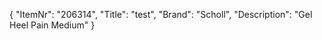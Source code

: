 {
  "ItemNr": "206314",
  "Title": "test",
  "Brand": "Scholl",
  "Description": "Gel Heel Pain Medium"
}